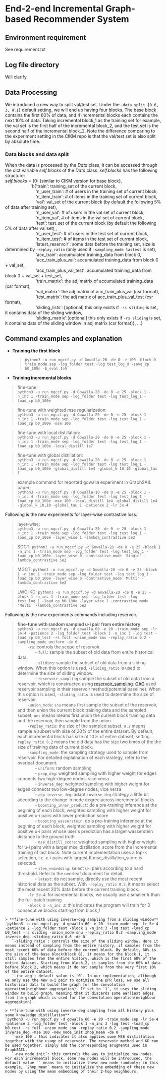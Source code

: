 # End-2-end Incremental Graph-based Recommender System

## Environment requirement
  See requirement.txt
  
## Log file directory

Will clarify
## Data Processing
  We introduced a new way to split val/test set. Under the `-data_split [0.6, 3, 0.1]` default setting, we will end up having four blocks. 
  The base block contains the first 60% of data, and 4 incremental blocks each contains the next 10% of data. Taking incremental block_1 as 
  the training set for example, the val set is the first half of the incremental block_2, and the test set is the second half of the incremental 
  block_2. Note the difference comparing to the experiment setting in the CIKM repo is that the val/test set is also split by absolute time.
### Data blocks and data split

When the data is processed by the *Data* class, it can be accessed through the dict variable *self.blocks* of the *Data* class.
*self.blocks* has the following structure:  
*self.blocks* = {0: {similar to CIKM version for base block},  
      1:{'train': training_set of the current block,  
       'n_user_train': # of users in the training set of current block,    
       'n_item_train': # of items in the training set of current block,   
       'val': val_set of the current block (by default the following 5% of data after training set),  
       'n_user_val': # of users in the val set of current block,  
       'n_item_val', # of items in the val set of current block,  
       'test': test_set of the current block (by default the following 5% of data after val set),,  
       'n_user_test': # of users in the test set of current block,  
       'n_item_test': # of items in the test set of current block,  
       'latest_reservoir': some data before the training set, size is determined by `-replay_ratio` (only used if `-sampling_mode lastest` is set),   
       'acc_train': accumulated training_data from block 0,  
       'acc_train_plus_val': accumulated training_data from block 0 + val_set,  
       'acc_train_plus_val_test': accumulated training_data from block 0 + val_set + test_set,  
       'train_matrix': the adj matrix of accumulated training_data (csr format),  
       'val_matrix': the adj matrix of acc_train_plus_val (csr format),  
       'test_matrix': the adj matrix of acc_train_plus_val_test (csr format),  
       'sliding_lists': [optional] this only exists if `-rs sliding` is set, it contains data of the sliding window,  
       'sliding_matrix':[optional] this only exists if `-rs sliding` is set, it contains data of the sliding window in adj matrix (csr format)}, ...}

## Command examples and explanation

* **Training the first block**  
  > `python3 -u run_mgccf.py -d Gowalla-20 -de 0 -e 100 -block 0 -train_mode sep -log_folder test -log test_log_0 -save_cp b0_100e -b_eval 1e5`

* **Training incremental blocks**  

 > fine-tune:  
  `python3 -u run_mgccf.py -d Gowalla-20 -de 0 -e 25 -block 1 -n_inc 1 -train_mode sep -log_folder test -log test_log_1 -load_cp b0_100e`  


  > fine-tune with weighted mse regularization:   
  `python3 -u run_mgccf.py -d Gowalla-20 -de 0 -e 25 -block 1 -n_inc 1 -train_mode sep -log_folder test -log test_log_1 -load_cp b0_100e -mse 100`  
  
  > fine-tune with local distillation:    
  `python3 -u run_mgccf.py -d Gowalla-20 -de 0 -e 25 -block 1 -n_inc 1 -train_mode sep -log_folder test -log test_log_1 -load_cp b0_100e -local_distill 1e7`  
  
  > fine-tune with global distillation:    
  `python3 -u run_mgccf.py -d Gowalla-20 -de 0 -e 25 -block 1 -n_inc 1 -train_mode sep -log_folder test -log test_log_1 -load_cp b0_100e -global_distill 1e4 -global_k 10,10 -global_tau 1`  
  
  > example command for reported gowalla experiment in GraphSAIL paper:    
  `python3 -u run_mgccf.py -d Gowalla-10 -de 0 -e 25 -block 1 -n_inc 4 -train_mode sep -log_folder test -log test_log_1 -load_cp b0_100e -mse 100 -local_distill 1e4 -global_distill 1e4 -global_k 10,10 -global_tau 1 -patience 2 -lr 5e-4`
  
  Following is the new experiments for layer-wise contrastive loss.
  > layer-wise:   
  `python3 -u run_mgccf.py -d Gowalla-20 -de 0 -e 25 -block 1 -n_inc 1 -train_mode sep -log_folder test -log test_log_1 -load_cp b0_100e -layer_wise 1 -lambda_contrastive 5e2` 
  
 > SGCT:
 `python3 -u run_mgccf.py -d Gowalla-20 -de 0 -e 25 -block 1 -n_inc 1 -train_mode sep -log_folder test -log test_log_1 -load_cp b0_100e -layer_wise 0 -contrastive_mode 'Single' -lambda_contrastive 5e2` 

> MGCT:
 `python3 -u run_mgccf.py -d Gowalla-20 -de 0 -e 25 -block 1 -n_inc 1 -train_mode sep -log_folder test -log test_log_1 -load_cp b0_100e -layer_wise 0 -contrastive_mode 'Multi' -lambda_contrastive 5e2`

> LWC-KD:
 `python3 -u run_mgccf.py -d Gowalla-20 -de 0 -e 25 -block 1 -n_inc 1 -train_mode sep -log_folder test -log test_log_1 -load_cp b0_100e -layer_wise 1 -contrastive_mode 'Multi' -lambda_contrastive 5e2`  
  
  
  
 Following is the new experiments commands including reservoir.
  > **fine-tune with random sampled u-i pair from entire history**  
  `python3 -u run_mgccf.py -d gowalla_60 -e 20 -train_mode sep -lr 5e-4 -patience 2 -log_folder test -block 1 -n_inc 3 -log test -load_cp b0_test -rs full -union_mode snu -replay_ratio 0.2 -sampling_mode uniform -de 0`  
       `-rs`: controls the scope of reservoir.   
        - `full`: sample the subset of old data from entire historical data.   
        - `sliding`: sample the subset of old data from a sliding window. When this option is used, `-sliding_ratio` is used to determine the size of sliding window.   
        - `reservoir_sampling` sample the subset of old data from a reservoir, which is constructed using [reservoir_sampling](https://en.wikipedia.org/wiki/Reservoir_sampling). [GAG](https://arxiv.org/pdf/2007.02747.pdf) used reservoir sampling in their reservoir method(potential baseline). When this option is used, `-sliding_ratio` is used to determine the size of reservoir.    
       `-union_mode`: `snu` means first sample the subset of the reservoir, and then union the current block training data and the sampled subset; `uns` means means first union the current block training data and the reservoir, then sample from the union.  
       `-replay_ratio`: the size of the sampled subset. `0.2` means sample a subset with size of 20% of the entire dataset. By default, each incremental block has size of 10% of entire dataset, setting `-replay_ratio 0.2` means the old data has the size two times of the the size of training data of current block.  
       `-sampling_mode`: the sampling strategy used to sample from reservoir. For detailed explaination of each strategy, refer to the overleaf document.  
        - `uniform`: random sampling  
        - `prop_deg`: weighted sampling with higher weight for edges connects two high-degree nodes, vice versa  
        - `inverse_deg`: weighted sampling with higher weight for edges connects two low-degree nodes, vice versa  
        - `adp_inverse_deg`: adapt `inverse_deg` strategy a little bit according to the change in node degree across incremental blocks  
        - `boosting_inner_product`: do a pre-training inference at the begining of each block, weighted sampling with higher weight for positive u-i pairs with lower prediction score  
        - `boosting_wasserstein`: do a pre-training inference at the begining of each block, weighted sampling with higher weight for positive u-i pairs whose user's prediction has a larger wasserstein distance to the ground truth  
        - `mse_distill_score`: weighted sampling with higher weight for u-i pairs with a larger mse_distillation_score from the incremental training of last block. Note current implementation uses a top-k selection, i.e. u-i pairs with largest K mse_distillation_score is selected.     
        - `item_embedding`: select u-i pairs according to a hard threshold. Refer to the overleaf document for detail.   
        - `latest`: do not sample, directly use the most recent historical data as the subset. With `-replay_ratio 0.2`, it means select the most recent 20% data before the current training block.  
       `-lr 5e-4`: for incremental blocks, we usually use a smaller lr than the full-batch training  
       `-block 1 -n_inc 3`: this indicates the program will train for 3 consecutive blocks starting from block_1
      
    > **fine-tune with using inverse-deg sampling from a sliding window**  
    `python3 -u run_mgccf.py -d gowalla_60 -e 20 -train_mode sep -lr 5e-4 -patience 2 -log_folder test -block 1 -n_inc 3 -log test -load_cp b0_test -rs sliding -union_mode snu -replay_ratio 0.2 -sampling_mode inverse_deg -sliding_ratio 0.6 -de 0`  
       `-sliding_ratio`: controls the size of the sliding window. Here it means instead of sampling from the entire history, it samples from the most recent 60% of data before the current block. By default, 60% is the size of the base block(block_0), it means for the block_1, it still samples from the entire history, which is the first 60% of the entire dataset. Starting from block_2, it samples from the 60% of data before block_2, which means it do not sample from the very first 10% of the entire dataset.    
       `-inc_agg`: default value is `0`. In our implementation, although we only use the new u-i pair to optimize the BPR loss, we use all historical data to build the graph for the convolution operation(neighbour aggregation). If set to `1`, it uses the sliding window to build graph, meaning that it discards some earliest edges from the graph which is used for the convolution operation(neighbour aggregation).  

    > **fine-tune with using inverse-deg sampling from all history plus some knowledge distillation**  
    `python3 -u run_mgccf.py -d gowalla_60 -e 20 -train_mode sep -lr 5e-4 -patience 2 -log_folder test -block 1 -n_inc 3 -log test -load_cp b0_test -rs full -union_mode snu -replay_ratio 0.2 -sampling_mode inverse_deg -mse 100 -new_node_init 2hop_mean -de 0 `  
       `-mse 100`: this indicates it also applies some MSE distillation together with the usage of reservoir. The reservoir method and KD can be used together, simply add the corresponding arugments used in GraphSAIL.  
       `-new_node_init`: this controls the way to initialize new nodes. For each incremental block, some new nodes will be introduced, the default value `` means to initialize these new node randomly; in this example, `2hop_mean` means to initialize the embedding of these new nodes by using the mean embedding of their 2-hop neighbours.  
      




